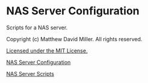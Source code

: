# NAS Server Configuration
Scripts for a NAS server.

Copyright (c) Matthew David Miller. All rights reserved.

[Licensed under the MIT License.](LICENSE)

[NAS Server Configuration](linux_scripts/nas_server_configure.sh)

[NAS Server Scripts](linux_scripts/nas_server_scripts.sh)
